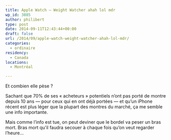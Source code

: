 ```yaml
---
title: Apple Watch – Weight Watcher ahah lol mdr
wp_id: 3885
author: philibert
type: post
date: 2014-09-11T12:43:44+00:00
draft: false
url: /2014/09/apple-watch-weight-watcher-ahah-lol-mdr/
categories:
  - ordinaire
residency:
  - Canada
locations:
  - Montréal

---
```

Et combien elle pèse ? 

Sachant que 70% de ses « acheteurs » potentiels n&rsquo;ont pas porté de montre depuis 10 ans — pour ceux qui en ont déjà portées — et qu&rsquo;un iPhone récent est plus léger que la plupart des montres du marché, ça me semble une info importante. 

Mais comme l&rsquo;info est tue, on peut deviner que le bordel va peser un bras mort. Bras mort qu&rsquo;il faudra secouer à chaque fois qu&rsquo;on veut regarder l&rsquo;heure&#8230;